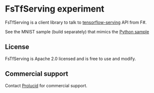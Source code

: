 FsTfServing experiment
=======

FsTfServing is a client library to talk to [tensorflow-serving](https://github.com/tensorflow/serving) API from F#.

See the MNIST sample (build separately) that mimics the [Python sample](https://github.com/tensorflow/serving/tree/master/tensorflow_serving/example)

## License
FsTfServing is Apache 2.0 licensed and is free to use and modify.

## Commercial support
Contact [Prolucid](http://prolucid.ca) for commercial support.

